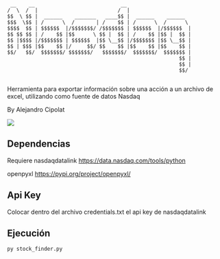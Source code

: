 
```
 __    __                            __                     
/  \  /  |                          /  |                    
$$  \ $$ |  ______    _______   ____$$ |  ______    ______  
$$$  \$$ | /      \  /       | /    $$ | /      \  /      \ 
$$$$  $$ | $$$$$$  |/$$$$$$$/ /$$$$$$$ | $$$$$$  |/$$$$$$  |
$$ $$ $$ | /    $$ |$$      \ $$ |  $$ | /    $$ |$$ |  $$ |
$$ |$$$$ |/$$$$$$$ | $$$$$$  |$$ \__$$ |/$$$$$$$ |$$ \__$$ |
$$ | $$$ |$$    $$ |/     $$/ $$    $$ |$$    $$ |$$    $$ |
$$/   $$/  $$$$$$$/ $$$$$$$/   $$$$$$$/  $$$$$$$/  $$$$$$$ |
                                                        $$ |
                                                        $$ |
                                                        $$/ 
                                                        
```

Herramienta para exportar información sobre una acción a un archivo de excel,
utilizando como fuente de datos Nasdaq

By Alejandro Cipolat

<img src="https://img.shields.io/badge/Python-3776AB?style=for-the-badge&logo=python&logoColor=white"/>

Dependencias
------------

Requiere nasdaqdatalink
https://data.nasdaq.com/tools/python

openpyxl
https://pypi.org/project/openpyxl/


Api Key
------------
Colocar dentro del archivo credentials.txt el api key de nasdaqdatalink


Ejecución
----------
```
py stock_finder.py
```

